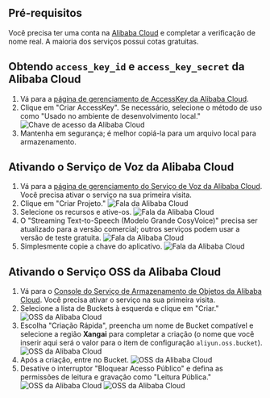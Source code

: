 ## Pré-requisitos
Você precisa ter uma conta na [Alibaba Cloud](https://www.aliyun.com) e completar a verificação de nome real. A maioria dos serviços possui cotas gratuitas.

## Obtendo `access_key_id` e `access_key_secret` da Alibaba Cloud
1. Vá para a [página de gerenciamento de AccessKey da Alibaba Cloud](https://ram.console.aliyun.com/profile/access-keys).
2. Clique em "Criar AccessKey". Se necessário, selecione o método de uso como "Usado no ambiente de desenvolvimento local."
![Chave de acesso da Alibaba Cloud](/docs/images/aliyun_accesskey_1.png)
3. Mantenha em segurança; é melhor copiá-la para um arquivo local para armazenamento.

## Ativando o Serviço de Voz da Alibaba Cloud
1. Vá para a [página de gerenciamento do Serviço de Voz da Alibaba Cloud](https://nls-portal.console.aliyun.com/applist). Você precisa ativar o serviço na sua primeira visita.
2. Clique em "Criar Projeto."
![Fala da Alibaba Cloud](/docs/images/aliyun_speech_1.png)
3. Selecione os recursos e ative-os.
![Fala da Alibaba Cloud](/docs/images/aliyun_speech_2.png)
4. O "Streaming Text-to-Speech (Modelo Grande CosyVoice)" precisa ser atualizado para a versão comercial; outros serviços podem usar a versão de teste gratuita.
![Fala da Alibaba Cloud](/docs/images/aliyun_speech_3.png)
5. Simplesmente copie a chave do aplicativo.
![Fala da Alibaba Cloud](/docs/images/aliyun_speech_4.png)

## Ativando o Serviço OSS da Alibaba Cloud
1. Vá para o [Console do Serviço de Armazenamento de Objetos da Alibaba Cloud](https://oss.console.aliyun.com/overview). Você precisa ativar o serviço na sua primeira visita.
2. Selecione a lista de Buckets à esquerda e clique em "Criar."
![OSS da Alibaba Cloud](/docs/images/aliyun_oss_1.png)
3. Escolha "Criação Rápida", preencha um nome de Bucket compatível e selecione a região **Xangai** para completar a criação (o nome que você inserir aqui será o valor para o item de configuração `aliyun.oss.bucket`).
![OSS da Alibaba Cloud](/docs/images/aliyun_oss_2.png)
4. Após a criação, entre no Bucket.
![OSS da Alibaba Cloud](/docs/images/aliyun_oss_3.png)
5. Desative o interruptor "Bloquear Acesso Público" e defina as permissões de leitura e gravação como "Leitura Pública."
![OSS da Alibaba Cloud](/docs/images/aliyun_oss_4.png)
![OSS da Alibaba Cloud](/docs/images/aliyun_oss_5.png)